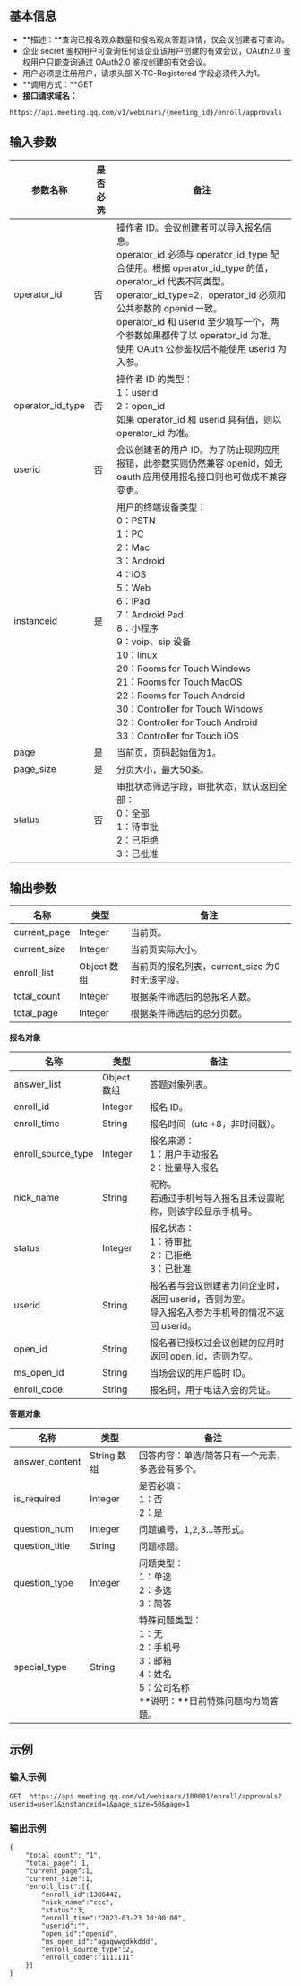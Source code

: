 ## 基本信息
- **描述：**查询已报名观众数量和报名观众答题详情，仅会议创建者可查询。
 - 企业 secret 鉴权用户可查询任何该企业该用户创建的有效会议，OAuth2.0 鉴权用户只能查询通过 OAuth2.0 鉴权创建的有效会议。
 - 用户必须是注册用户，请求头部 X-TC-Registered 字段必须传入为1。
- **调用方式：**GET
- **接口请求域名：**
```plaintext
https://api.meeting.qq.com/v1/webinars/{meeting_id}/enroll/approvals
```


## 输入参数
| 参数名称 | 是否必选  | 备注                                                    |
| ------------ | ------------ | ------------------------------------------------------------ |
| operator_id             | 否   |     操作者 ID。会议创建者可以导入报名信息。<br />operator_id 必须与 operator_id_type 配合使用。根据 operator_id_type 的值，operator_id 代表不同类型。<br />operator_id_type=2，operator_id 必须和公共参数的 openid 一致。<br />operator_id 和 userid 至少填写一个，两个参数如果都传了以 operator_id 为准。<br />使用 OAuth 公参鉴权后不能使用 userid 为入参。                                                     |
| operator_id_type                | 否   | 	操作者 ID 的类型：<br />1：userid<br />2：open_id<br />如果 operator_id 和 userid 具有值，则以 operator_id 为准。                                     |
| userid                  | 否  |  	会议创建者的用户 ID。为了防止现网应用报错，此参数实则仍然兼容 openid，如无 oauth 应用使用报名接口则也可做成不兼容变更。  |
| instanceid   | 是                | 用户的终端设备类型：<br>0：PSTN<br>1：PC<br>2：Mac<br>3：Android<br>4：iOS<br>5：Web<br>6：iPad<br>7：Android Pad<br>8：小程序<br>9：voip、sip 设备<br>10：linux<br>20：Rooms for Touch Windows<br>21：Rooms for Touch MacOS<br>22：Rooms for Touch Android<br>30：Controller for Touch Windows<br>32：Controller for Touch Android<br>33：Controller for Touch iOS |
| page         | 是            | 当前页，页码起始值为1。                                      |
| page_size    | 是             | 分页大小，最大50条。                                         |
| status       | 否          | 审批状态筛选字段，审批状态，默认返回全部：<br>0：全部<br>1：待审批<br>2：已拒绝<br>3：已批准 |



## 输出参数
| 名称     | 类型  | 备注                                       |
| ------------ | --------- | ---------------------------------------------- |
| current_page | Integer   | 当前页。                                       |
| current_size | Integer   | 当前页实际大小。                               |
| enroll_list  | Object 数组 | 当前页的报名列表，current_size 为0时无该字段。 |
| total_count  | Integer   | 根据条件筛选后的总报名人数。                   |
| total_page   | Integer   | 根据条件筛选后的总分页数。                     |

**报名对象**

| 名称         | 类型 | 备注                                                     |
| ------------------ | --------- | ------------------------------------------------------------ |
| answer_list        | Object 数组 | 答题对象列表。                                               |
| enroll_id          | Integer   | 报名 ID。                                                    |
| enroll_time        | String    | 报名时间（utc +8，非时间戳）。                               |
| enroll_source_type | Integer   | 报名来源： <br />1：用户手动报名<br />2：批量导入报名      |
| nick_name          | String    | 昵称。<br />若通过手机号导入报名且未设置昵称，则该字段显示手机号。 |
| status             | Integer   | 报名状态：<br>1：待审批<br>2：已拒绝<br>3：已批准            |
| userid             | String      | 报名者与会议创建者为同企业时，返回 userid，否则为空。   <br>导入报名入参为手机号的情况不返回 userid。     |
| open_id             | String      | 报名者已授权过会议创建的应用时返回 open_id，否则为空。        |
| ms_open_id         | String    | 当场会议的用户临时 ID。                                      |
| enroll_code         | String      | 报名码，用于电话入会的凭证。                        |

**答题对象**

| 名称       | 类型  | 备注                                                   |
| -------------- | --------- | ------------------------------------------------------------ |
| answer_content | String 数组 | 回答内容：单选/简答只有一个元素，多选会有多个。              |
| is_required    | Integer   | 是否必填：<br>1：否<br>2：是                             |
| question_num   | Integer   | 问题编号，1,2,3...等形式。                                   |
| question_title | String    | 问题标题。                                                   |
| question_type  | Integer   | 问题类型：<br>1：单选<br>2：多选<br>3：简答                 |
| special_type   | String    | 特殊问题类型：<br>1：无<br>2：手机号<br>3：邮箱<br>4：姓名<br>5：公司名称<br>**说明：**目前特殊问题均为简答题。 |




## 示例
### 输入示例

```plaintext
GET  https://api.meeting.qq.com/v1/webinars/100001/enroll/approvals?userid=user1&instanceid=1&page_size=50&page=1
```


### 输出示例

```plaintext
{
    "total_count": "1",
    "total_page": 1,
    "current_page":1,
    "current_size":1,
    "enroll_list":[{
        "enroll_id":1386442,
        "nick_name":"ccc",
        "status":3,
        "enroll_time":"2023-03-23 10:00:00",
        "userid":"",
        "open_id":"openid",
        "ms_open_id":"agaqwwgdkkddd",
        "enroll_source_type":2,
        "enroll_code":"1111111"
    }]
}
```
